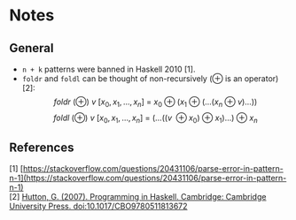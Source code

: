 # Notes
## General
- `n + k` patterns were banned in Haskell 2010 [1].
- `foldr` and `foldl` can be thought of non-recursively ($\oplus$ is an operator) [2]:  
$$ foldr \: (\oplus) \:v \: [x_0, x_1, \dots, x_n] \:=\: x_0 \: \oplus \: (x_1 \: \oplus \: (\dots (x_n \: \oplus \: v) \dots )) $$
$$ foldl \: (\oplus) \:v \: [x_0, x_1, \dots, x_n] \:=\: (\dots (( v \: \oplus x_0) \: \oplus \: x_1) \dots) \: \oplus \: x_n $$


## References
[1] [https://stackoverflow.com/questions/20431106/parse-error-in-pattern-n-1](https://stackoverflow.com/questions/20431106/parse-error-in-pattern-n-1)<br/>
[2] [Hutton, G. (2007). Programming in Haskell. Cambridge: Cambridge University Press. doi:10.1017/CBO9780511813672](https://doi.org/10.1017/CBO9780511813672)